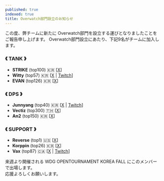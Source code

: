 ```yaml
---
published: true
indexed: true
title: Overwatch部門設立のお知らせ
---
```


この度、弊チームに新たに Overwatch部門を設立する運びとなりましたことを ご報告申し上げます。
Overwatch部門設立にあたり、下記9名がチームに加入します。

### 《 TANK 》

- **STRIKE** (top100) 🇰🇷 [[X](https://x.com/_strikeow_)]
- **Witty** (top57) 🇰🇷 [[X](https://x.com/OwWitty) | [Twitch](https://twitch.tv/witty_ow)]
- **EVAN** (top126) 🇰🇷 [[X](https://x.com/seungbin9511)]

### 《 DPS 》

- **Junnyang** (top40) 🇰🇷 [[X](https://x.com/junnyang77_ow) | [Twitch](https://twitch.tv/junnyang77)]
- **Vectiz** (top300) 🇹🇭 [[X](https://x.com/vectiz_)]
- **An2** (top150) 🇰🇷 [[X](https://x.com/An2indae)]

### 《 SUPPORT 》

- **Reverse** (top1) 🇺🇸 [[X](https://x.com/reverse094)]
- **Korppin** (top26) 🇰🇷 [[X](https://x.com/ow_KORPPIN)]
- **Vax** (top87) 🇨🇦 [[X](https://x.com/vaxtru) | [Twitch](https://twitch.tv/vaxtru)]

来週より開催される WDG OPENTOURNAMENT KOREA FALL にこのメンバーで出場します。  
応援よろしくお願いします。

